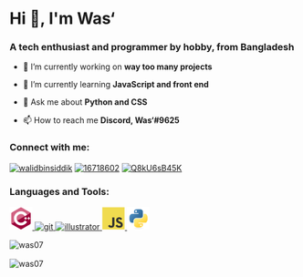 <h1 align="left">Hi 👋, I'm Was‘</h1>
<h3 align="left">A tech enthusiast and programmer by hobby, from Bangladesh</h3>

- 🔭 I’m currently working on **way too many projects**

- 🌱 I’m currently learning **JavaScript and front end**

- 💬 Ask me about **Python and CSS**

- 📫 How to reach me **Discord, Was‘#9625**

<h3 align="left">Connect with me:</h3>
<p align="left">
<a href="https://twitter.com/walidbinsiddik" target="blank"><img align="center" src="https://raw.githubusercontent.com/rahuldkjain/github-profile-readme-generator/master/src/images/icons/Social/twitter.svg" alt="walidbinsiddik" height="30" width="40" /></a>
<a href="https://stackoverflow.com/users/16718602" target="blank"><img align="center" src="https://raw.githubusercontent.com/rahuldkjain/github-profile-readme-generator/master/src/images/icons/Social/stack-overflow.svg" alt="16718602" height="30" width="40" /></a>
<a href="https://discord.gg/Q8kU6sB45K" target="blank"><img align="center" src="https://raw.githubusercontent.com/rahuldkjain/github-profile-readme-generator/master/src/images/icons/Social/discord.svg" alt="Q8kU6sB45K" height="30" width="40" /></a>
</p>

<h3 align="left">Languages and Tools:</h3>
<p align="left"> <a href="https://www.w3schools.com/cpp/" target="_blank" rel="noreferrer"> <img src="https://raw.githubusercontent.com/devicons/devicon/master/icons/cplusplus/cplusplus-original.svg" alt="cplusplus" width="40" height="40"/> </a> <a href="https://git-scm.com/" target="_blank" rel="noreferrer"> <img src="https://www.vectorlogo.zone/logos/git-scm/git-scm-icon.svg" alt="git" width="40" height="40"/> </a> <a href="https://www.adobe.com/in/products/illustrator.html" target="_blank" rel="noreferrer"> <img src="https://www.vectorlogo.zone/logos/adobe_illustrator/adobe_illustrator-icon.svg" alt="illustrator" width="40" height="40"/> </a> <a href="https://developer.mozilla.org/en-US/docs/Web/JavaScript" target="_blank" rel="noreferrer"> <img src="https://raw.githubusercontent.com/devicons/devicon/master/icons/javascript/javascript-original.svg" alt="javascript" width="40" height="40"/> </a> <a href="https://www.python.org" target="_blank" rel="noreferrer"> <img src="https://raw.githubusercontent.com/devicons/devicon/master/icons/python/python-original.svg" alt="python" width="40" height="40"/> </a> </p>

<p><img align="center" src="https://github-readme-stats.vercel.app/api/top-langs?username=was07&show_icons=true&theme=dark&hide_border=true&locale=en&layout=compact" alt="was07" /></p>

<p><img align="center" src="https://github-readme-streak-stats.herokuapp.com/?user=was07&theme=dark" alt="was07" /></p>

